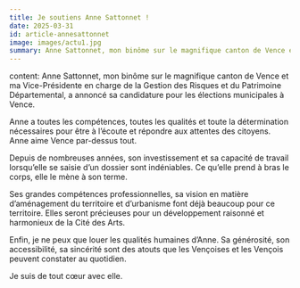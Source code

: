 ```yaml
---
title: Je soutiens Anne Sattonnet !
date: 2025-03-31
id: article-annesattonnet
image: images/actu1.jpg
summary: Anne Sattonnet, mon binôme sur le magnifique canton de Vence et ma Vice-présidente en charge de la Gestion des Risques et du Patrimoine Départemental, a annoncé sa candidature pour les élections municipales à Vence.
---
```

content: Anne Sattonnet, mon binôme sur le magnifique canton de Vence et ma Vice-Présidente en charge de la Gestion des Risques et du Patrimoine Départemental, a annoncé sa candidature pour les élections municipales à Vence.

Anne a toutes les compétences, toutes les qualités et toute la détermination nécessaires pour être à l’écoute et répondre aux attentes des citoyens. Anne aime Vence par-dessus tout.

Depuis de nombreuses années, son investissement et sa capacité de travail lorsqu’elle se saisie d’un dossier sont indéniables. Ce qu’elle prend à bras le corps, elle le mène à son terme.

Ses grandes compétences professionnelles, sa vision en matière d’aménagement du territoire et d’urbanisme font déjà beaucoup pour ce territoire. Elles seront précieuses pour un développement raisonné et harmonieux de la Cité des Arts.

Enfin, je ne peux que louer les qualités humaines d’Anne. Sa générosité, son accessibilité, sa sincérité sont des atouts que les Vençoises et les Vençois peuvent constater au quotidien.

Je suis de tout cœur avec elle.
